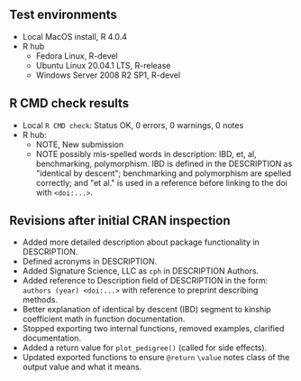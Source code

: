 ## Test environments

- Local MacOS install, R 4.0.4
- R hub
    - Fedora Linux, R-devel
    - Ubuntu Linux 20.04.1 LTS, R-release
    - Windows Server 2008 R2 SP1, R-devel

## R CMD check results

- Local `R CMD check`: Status OK, 0 errors, 0 warnings, 0 notes
- R hub: 
    - NOTE, New submission
    - NOTE possibly mis-spelled words in description: IBD, et, al, benchmarking, polymorphism. IBD is defined in the DESCRIPTION as "identical by descent"; benchmarking and polymorphism are spelled correctly; and "et al." is used in a reference before linking to the doi with `<doi:...>`.

## Revisions after initial CRAN inspection

- Added more detailed description about package functionality in DESCRIPTION.
- Defined acronyms in DESCRIPTION.
- Added Signature Science, LLC as `cph` in DESCRIPTION Authors.
- Added reference to Description field of DESCRIPTION in the form: `authors (year) <doi:...>` with reference to preprint describing methods.
- Better explanation of identical by descent (IBD) segment to kinship coefficient math in function documentation.
- Stopped exporting two internal functions, removed examples, clarified documentation.
- Added a return value for `plot_pedigree()` (called for side effects).
- Updated exported functions to ensure `@return` `\value` notes class of the output value and what it means.
